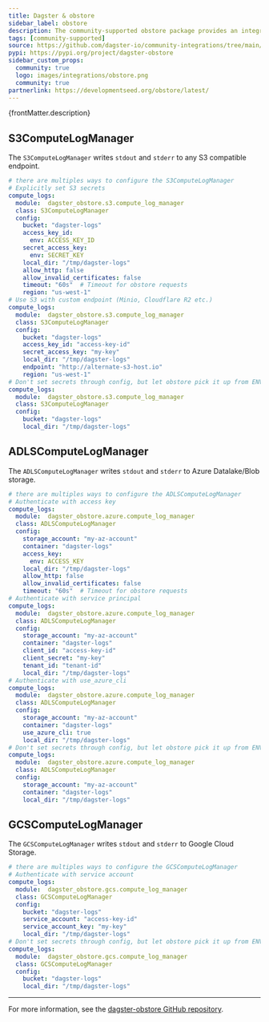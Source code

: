 ```yaml
---
title: Dagster & obstore
sidebar_label: obstore
description: The community-supported obstore package provides an integration with obstore, providing three lean integrations with object stores, ADLS, GCS & S3.
tags: [community-supported]
source: https://github.com/dagster-io/community-integrations/tree/main/libraries/dagster-obstore
pypi: https://pypi.org/project/dagster-obstore
sidebar_custom_props:
  community: true
  logo: images/integrations/obstore.png
  community: true
partnerlink: https://developmentseed.org/obstore/latest/
---
```


<p>{frontMatter.description}</p>

## S3ComputeLogManager

The `S3ComputeLogManager` writes `stdout` and `stderr` to any S3 compatible endpoint.

```yaml
# there are multiples ways to configure the S3ComputeLogManager
# Explicitly set S3 secrets
compute_logs:
  module:  dagster_obstore.s3.compute_log_manager
  class: S3ComputeLogManager
  config:
    bucket: "dagster-logs"
    access_key_id:
      env: ACCESS_KEY_ID
    secret_access_key:
      env: SECRET_KEY
    local_dir: "/tmp/dagster-logs"
    allow_http: false
    allow_invalid_certificates: false
    timeout: "60s"  # Timeout for obstore requests
    region: "us-west-1"
# Use S3 with custom endpoint (Minio, Cloudflare R2 etc.)
compute_logs:
  module:  dagster_obstore.s3.compute_log_manager
  class: S3ComputeLogManager
  config:
    bucket: "dagster-logs"
    access_key_id: "access-key-id"
    secret_access_key: "my-key"
    local_dir: "/tmp/dagster-logs"
    endpoint: "http://alternate-s3-host.io"
    region: "us-west-1"
# Don't set secrets through config, but let obstore pick it up from ENV VARS
compute_logs:
  module:  dagster_obstore.s3.compute_log_manager
  class: S3ComputeLogManager
  config:
    bucket: "dagster-logs"
    local_dir: "/tmp/dagster-logs"
```

## ADLSComputeLogManager

The `ADLSComputeLogManager` writes `stdout` and `stderr` to Azure Datalake/Blob storage.

```yaml
# there are multiples ways to configure the ADLSComputeLogManager
# Authenticate with access key
compute_logs:
  module:  dagster_obstore.azure.compute_log_manager
  class: ADLSComputeLogManager
  config:
    storage_account: "my-az-account"
    container: "dagster-logs"
    access_key:
      env: ACCESS_KEY
    local_dir: "/tmp/dagster-logs"
    allow_http: false
    allow_invalid_certificates: false
    timeout: "60s"  # Timeout for obstore requests
# Authenticate with service principal
compute_logs:
  module:  dagster_obstore.azure.compute_log_manager
  class: ADLSComputeLogManager
  config:
    storage_account: "my-az-account"
    container: "dagster-logs"
    client_id: "access-key-id"
    client_secret: "my-key"
    tenant_id: "tenant-id"
    local_dir: "/tmp/dagster-logs"
# Authenticate with use_azure_cli
compute_logs:
  module:  dagster_obstore.azure.compute_log_manager
  class: ADLSComputeLogManager
  config:
    storage_account: "my-az-account"
    container: "dagster-logs"
    use_azure_cli: true
    local_dir: "/tmp/dagster-logs"
# Don't set secrets through config, but let obstore pick it up from ENV VARS
compute_logs:
  module:  dagster_obstore.azure.compute_log_manager
  class: ADLSComputeLogManager
  config:
    storage_account: "my-az-account"
    container: "dagster-logs"
    local_dir: "/tmp/dagster-logs"
```

## GCSComputeLogManager

The `GCSComputeLogManager` writes `stdout` and `stderr` to Google Cloud Storage.

```yaml
# there are multiples ways to configure the GCSComputeLogManager
# Authenticate with service account
compute_logs:
  module:  dagster_obstore.gcs.compute_log_manager
  class: GCSComputeLogManager
  config:
    bucket: "dagster-logs"
    service_account: "access-key-id"
    service_account_key: "my-key"
    local_dir: "/tmp/dagster-logs"
# Don't set secrets through config, but let obstore pick it up from ENV VARS
compute_logs:
  module:  dagster_obstore.gcs.compute_log_manager
  class: GCSComputeLogManager
  config:
    bucket: "dagster-logs"
    local_dir: "/tmp/dagster-logs"
```

---

For more information, see the [dagster-obstore GitHub repository](https://github.com/dagster-io/community-integrations/tree/main/libraries/dagster-obstore).
